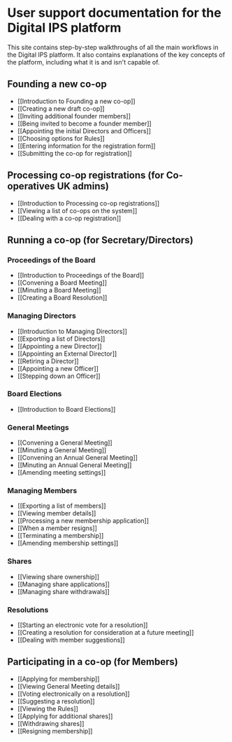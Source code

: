 # User support documentation for the Digital IPS platform

This site contains step-by-step walkthroughs of all the main workflows in the Digital IPS platform. It also contains explanations of the key concepts of the platform, including what it is and isn't capable of.

## Founding a new co-op
* [[Introduction to Founding a new co-op]]
* [[Creating a new draft co-op]]
* [[Inviting additional founder members]]
* [[Being invited to become a founder member]]
* [[Appointing the initial Directors and Officers]]
* [[Choosing options for Rules]]
* [[Entering information for the registration form]]
* [[Submitting the co-op for registration]]

## Processing co-op registrations (for Co-operatives UK admins)
* [[Introduction to Processing co-op registrations]]
* [[Viewing a list of co-ops on the system]]
* [[Dealing with a co-op registration]]

## Running a co-op (for Secretary/Directors)
### Proceedings of the Board
* [[Introduction to Proceedings of the Board]]
* [[Convening a Board Meeting]]
* [[Minuting a Board Meeting]]
* [[Creating a Board Resolution]]

### Managing Directors
* [[Introduction to Managing Directors]]
* [[Exporting a list of Directors]]
* [[Appointing a new Director]]
* [[Appointing an External Director]]
* [[Retiring a Director]]
* [[Appointing a new Officer]]
* [[Stepping down an Officer]]

### Board Elections
* [[Introduction to Board Elections]]

### General Meetings
* [[Convening a General Meeting]]
* [[Minuting a General Meeting]]
* [[Convening an Annual General Meeting]]
* [[Minuting an Annual General Meeting]]
* [[Amending meeting settings]]

### Managing Members
* [[Exporting a list of members]]
* [[Viewing member details]]
* [[Processing a new membership application]]
* [[When a member resigns]]
* [[Terminating a membership]]
* [[Amending membership settings]]

### Shares
* [[Viewing share ownership]]
* [[Managing share applications]]
* [[Managing share withdrawals]]

### Resolutions
* [[Starting an electronic vote for a resolution]]
* [[Creating a resolution for consideration at a future meeting]]
* [[Dealing with member suggestions]]

## Participating in a co-op (for Members)
* [[Applying for membership]]
* [[Viewing General Meeting details]]
* [[Voting electronically on a resolution]]
* [[Suggesting a resolution]]
* [[Viewing the Rules]]
* [[Applying for additional shares]]
* [[Withdrawing shares]]
* [[Resigning membership]]
